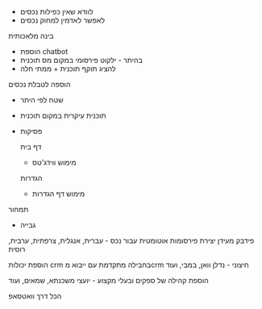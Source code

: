 
- לוודא שאין כפילות נכסים
- לאפשר לאדמין למחוק נכסים


בינה מלאכותית
- הוספת chatbot
- בהיתר - ילקוט פירסומי במקום מס תוכנית
- להציג תוקף תוכנית + ממתי חלה

הוספה לטבלת נכסים
- שטח לפי היתר
- תוכנית עיקרית במקום תוכנית 
- פסיקות

  דף בית
  - מימוש ווידג'טס
 
  הגדרות
  - מימוש דף הגדרות

תמחור
- גבייה


פידבק מעידן
יצירת פירסומות אוטומטית עבור נכס - עברית, אנגלית, צרפתית, ערבית, רוסית

הוספת יכולות crm בחבילה מתקדמת עם ייבוא מcrm חיצוני - נדלן וואן, במבי, ועוד

הוספת קהילה של ספקים ובעלי מקצוע - יועצי משכנתא, שמאים, ועוד

הכל דרך וואטסאפ



